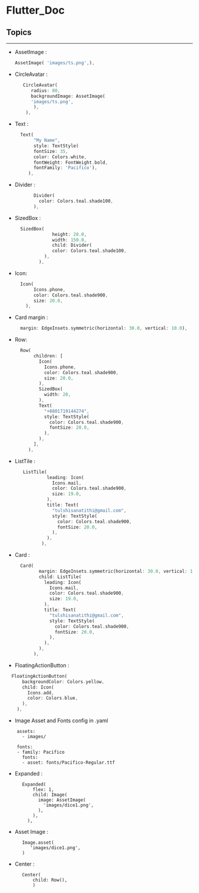 # Flutter_Doc

## Topics
------------------------------
* AssetImage :

   ```Dart
   AssetImage( 'images/ts.png',),
   ```

* CircleAvatar :

   ```Dart
      CircleAvatar(
         radius: 80,
         backgroundImage: AssetImage(
         'images/ts.png',
          ),
       ),
    ```
        
* Text : 

    ```Dart
      Text(
           "My Name",
           style: TextStyle(
           fontSize: 35,
           color: Colors.white,
           fontWeight: FontWeight.bold,
           fontFamily: 'Pacifico'),
         ),
    ```

* Divider :

    ```Dart
           Divider(
             color: Colors.teal.shade100,
           ),
    ```

* SizedBox : 

    ```Dart
      SizedBox(
                  height: 20.0,
                  width: 150.0,
                  child: Divider(
                  color: Colors.teal.shade100,
               ),
             ),
     ```

* Icon:

    ```Dart
      Icon(
           Icons.phone,
           color: Colors.teal.shade900,
           size: 20.0,
        ),
    ```
* Card margin : 

    ```Dart
      margin: EdgeInsets.symmetric(horizontal: 30.0, vertical: 10.0),
    ```

* Row: 

    ```Dart
      Row(
           children: [
             Icon(
               Icons.phone,
               color: Colors.teal.shade900,
               size: 20.0,
             ),
             SizedBox(
               width: 20,
             ),
             Text(
               "+8801719144274",
               style: TextStyle(
                 color: Colors.teal.shade900,
                 fontSize: 20.0,
               ),
             ),
           ],
         ),
    ```

* ListTile : 

   ```Dart
      ListTile(
               leading: Icon(
                 Icons.mail,
                 color: Colors.teal.shade900,
                 size: 19.0,
               ),
               title: Text(
                 "tulshisanatithi@gmail.com",
                 style: TextStyle(
                   color: Colors.teal.shade900,
                   fontSize: 20.0,
                 ),
               ),
             ),
    ```

* Card : 

    ```Dart
      Card(
             margin: EdgeInsets.symmetric(horizontal: 30.0, vertical: 10.0),
             child: ListTile(
               leading: Icon(
                 Icons.mail,
                 color: Colors.teal.shade900,
                 size: 19.0,
               ),
               title: Text(
                 "tulshisanatithi@gmail.com",
                 style: TextStyle(
                   color: Colors.teal.shade900,
                   fontSize: 20.0,
                 ),
               ),
             ),
           ),
    ```

* FloatingActionButton :

 ```Dart 
   FloatingActionButton(
       backgroundColor: Colors.yellow,
       child: Icon(
         Icons.add,
         color: Colors.blue,
       ),
     ),
 ```

* Image Asset and Fonts config in .yaml

 ```
     assets:
       - images/

     fonts:
     - family: Pacifico
       fonts:
       - asset: fonts/Pacifico-Regular.ttf
 ```
 
* Expanded : 

```
      Expanded(
          flex: 1,
          child: Image(
            image: AssetImage(
              'images/dice1.png',
            ),
          ),
        ),
```

* Asset Image :
```
      Image.asset(
         'images/dice1.png',
      )
```
* Center :

```
      Center(
          child: Row(),
          )
```
